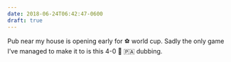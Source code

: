 ```yaml
---
date: 2018-06-24T06:42:47-0600
draft: true
---
```




Pub near my house is opening early for ⚽️ world cup. Sadly the only game I’ve managed to make it to is this 4-0 🏴󠁧󠁢󠁥󠁮󠁧󠁿 🇵🇦 dubbing.



